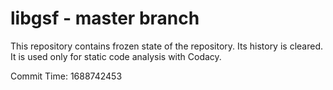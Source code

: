# libgsf - master branch

This repository contains frozen state of the repository.
Its history is cleared. It is used only for static code
analysis with Codacy.

Commit Time: 1688742453
